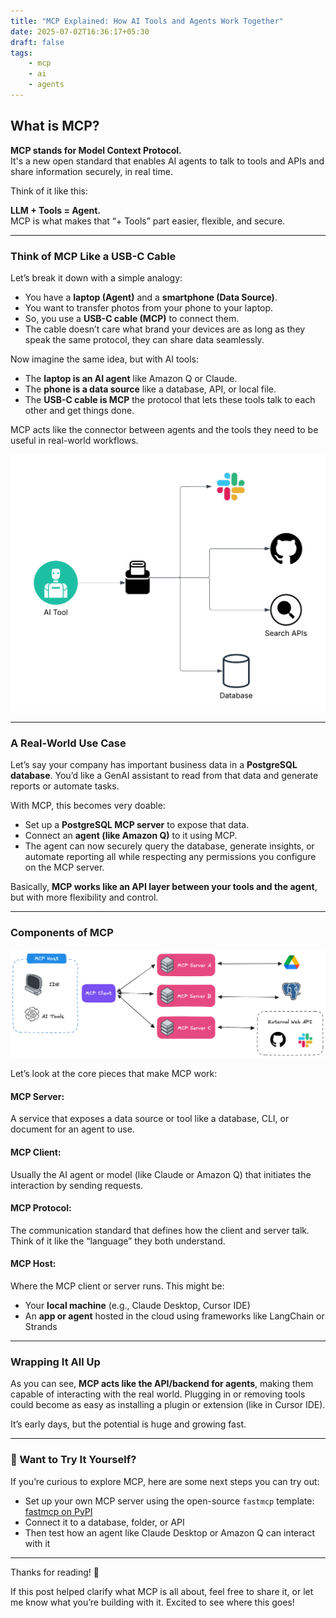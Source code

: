 ```yaml
---
title: "MCP Explained: How AI Tools and Agents Work Together"
date: 2025-07-02T16:36:17+05:30
draft: false
tags:
    - mcp
    - ai
    - agents
---
```


## What is MCP?

**MCP stands for Model Context Protocol.**  
It's a new open standard that enables AI agents to talk to tools and APIs and share information securely, in real time.

Think of it like this:

**LLM + Tools = Agent.**  
MCP is what makes that “+ Tools” part easier, flexible, and secure.

---

### Think of MCP Like a USB-C Cable

Let’s break it down with a simple analogy:

- You have a **laptop (Agent)** and a **smartphone (Data Source)**.
- You want to transfer photos from your phone to your laptop.
- So, you use a **USB-C cable (MCP)** to connect them.
- The cable doesn’t care what brand your devices are as long as they speak the same protocol, they can share data seamlessly.

Now imagine the same idea, but with AI tools:

- The **laptop is an AI agent** like Amazon Q or Claude.
- The **phone is a data source** like a database, API, or local file.
- The **USB-C cable is MCP** the protocol that lets these tools talk to each other and get things done.

MCP acts like the connector between agents and the tools they need to be useful in real-world workflows.

![MCP USB](assets/mcp-usb.png)

---

### A Real-World Use Case

Let’s say your company has important business data in a **PostgreSQL database**. You’d like a GenAI assistant to read from that data and generate reports or automate tasks.

With MCP, this becomes very doable:

- Set up a **PostgreSQL MCP server** to expose that data.
- Connect an **agent (like Amazon Q)** to it using MCP.
- The agent can now securely query the database, generate insights, or automate reporting all while respecting any permissions you configure on the MCP server.

Basically, **MCP works like an API layer between your tools and the agent**, but with more flexibility and control.

---

### Components of MCP

![MCP Components](assets/mcp-components.png)

Let’s look at the core pieces that make MCP work:

#### MCP Server:
A service that exposes a data source or tool like a database, CLI, or document for an agent to use.

#### MCP Client:
Usually the AI agent or model (like Claude or Amazon Q) that initiates the interaction by sending requests.

#### MCP Protocol:
The communication standard that defines how the client and server talk. Think of it like the “language” they both understand.

#### MCP Host:
Where the MCP client or server runs. This might be:
- Your **local machine** (e.g., Claude Desktop, Cursor IDE)
- An **app or agent** hosted in the cloud using frameworks like LangChain or Strands

---

### Wrapping It All Up

As you can see, **MCP acts like the API/backend for agents**, making them capable of interacting with the real world. Plugging in or removing tools could become as easy as installing a plugin or extension (like in Cursor IDE).

It’s early days, but the potential is huge and growing fast.

---

### 🚀 Want to Try It Yourself?

If you’re curious to explore MCP, here are some next steps you can try out:

- Set up your own MCP server using the open-source `fastmcp` template: [fastmcp on PyPI](https://pypi.org/project/fastmcp/1.0/)
- Connect it to a database, folder, or API
- Then test how an agent like Claude Desktop or Amazon Q can interact with it

---

Thanks for reading! 🎉  

If this post helped clarify what MCP is all about, feel free to share it, or let me know what you’re building with it. Excited to see where this goes!
